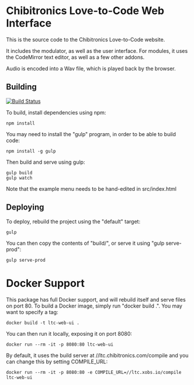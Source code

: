 Chibitronics Love-to-Code Web Interface
=======================================

This is the source code to the Chibitronics Love-to-Code website.

It includes the modulator, as well as the user interface.  For modules, it uses the CodeMirror text editor, as well as a few other addons.

Audio is encoded into a Wav file, which is played back by the browser.

Building
--------

[![Build Status](https://travis-ci.org/chibitronics/ltc-webview-layer.svg?branch=master)](https://travis-ci.org/chibitronics/ltc-webview-layer)

To build, install dependencies using npm:

    npm install

You may need to install the "gulp" program, in order to be able to build code:

    npm install -g gulp

Then build and serve using gulp:

    gulp build
    gulp watch

Note that the example menu needs to be hand-edited in src/index.html

Deploying
---------

To deploy, rebuild the project using the "default" target:

    gulp

You can then copy the contents of "build/", or serve it using "gulp serve-prod":

    gulp serve-prod


Docker Support
==============

This package has full Docker support, and will rebuild itself and serve files on port 80.  To build a Docker image, simply run "docker build .".  You may want to specify a tag:

    docker build -t ltc-web-ui .

You can then run it locally, exposing it on port 8080:

    docker run --rm -it -p 8080:80 ltc-web-ui

By default, it uses the build server at //ltc.chibitronics.com/compile and you can change this by setting COMPILE_URL:

    docker run --rm -it -p 8080:80 -e COMPILE_URL=//ltc.xobs.io/compile ltc-web-ui
